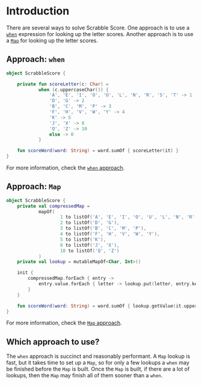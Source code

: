 # Introduction

There are several ways to solve Scrabble Score.
One approach is to use a [`when`][when] expression for looking up the letter scores.
Another approach is to use a [`Map`][map] for looking up the letter scores.

## Approach: `when`

```kotlin
object ScrabbleScore {

    private fun scoreLetter(c: Char) =
            when (c.uppercaseChar()) {
                'A', 'E', 'I', 'O', 'U', 'L', 'N', 'R', 'S', 'T' -> 1
                'D', 'G' -> 2
                'B', 'C', 'M', 'P' -> 3
                'F', 'H', 'V', 'W', 'Y' -> 4
                'K' -> 5
                'J', 'X' -> 8
                'Q', 'Z' -> 10
                else -> 0
            }

    fun scoreWord(word: String) = word.sumOf { scoreLetter(it) }
}
```

For more information, check the [`when` approach][approach-when].

## Approach: `Map`

```kotlin
object ScrabbleScore {
    private val compressedMap =
            mapOf(
                    1 to listOf('A', 'E', 'I', 'O', 'U', 'L', 'N', 'R', 'S', 'T'),
                    2 to listOf('D', 'G'),
                    3 to listOf('B', 'C', 'M', 'P'),
                    4 to listOf('F', 'H', 'V', 'W', 'Y'),
                    5 to listOf('K'),
                    8 to listOf('J', 'X'),
                    10 to listOf('Q', 'Z')
            )
    private val lookup = mutableMapOf<Char, Int>()

    init {
        compressedMap.forEach { entry ->
            entry.value.forEach { letter -> lookup.put(letter, entry.key) }
        }
    }

    fun scoreWord(word: String) = word.sumOf { lookup.getValue(it.uppercaseChar()) }
}
```

For more information, check the [`Map` approach][approach-map].

## Which approach to use?

The `when` approach is succinct and reasonably performant.
A `Map` lookup is fast, but it takes time to set up a `Map`, so for only a few lookups a `when` may be finished before the `Map` is built.
Once the `Map` is built, if there are a lot of lookups, then the `Map` may finish all of them sooner than a `when`.

[approach-when]: https://exercism.org/tracks/kotlin/exercises/scrabble-score/approaches/when
[approach-map]: https://exercism.org/tracks/kotlin/exercises/scrabble-score/approaches/map
[when]: https://kotlinlang.org/docs/control-flow.html#when-expression
[map]: https://kotlinlang.org/api/latest/jvm/stdlib/kotlin.collections/-map/
